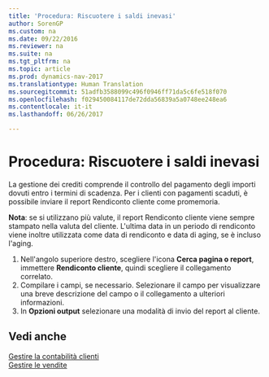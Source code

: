 ```yaml
---
title: 'Procedura: Riscuotere i saldi inevasi'
author: SorenGP
ms.custom: na
ms.date: 09/22/2016
ms.reviewer: na
ms.suite: na
ms.tgt_pltfrm: na
ms.topic: article
ms.prod: dynamics-nav-2017
ms.translationtype: Human Translation
ms.sourcegitcommit: 51adfb3588099c496f0946ff71da5c6fe518f070
ms.openlocfilehash: f029450084117de72dda56839a5a0748ee248ea6
ms.contentlocale: it-it
ms.lasthandoff: 06/26/2017

---
```


# <a name="how-to-collect-outstanding-balances"></a>Procedura: Riscuotere i saldi inevasi
La gestione dei crediti comprende il controllo del pagamento degli importi dovuti entro i termini di scadenza. Per i clienti con pagamenti scaduti, è possibile inviare il report Rendiconto cliente come promemoria.

**Nota**: se si utilizzano più valute, il report Rendiconto cliente viene sempre stampato nella valuta del cliente. L'ultima data in un periodo di rendiconto viene inoltre utilizzata come data di rendiconto e data di aging, se è incluso l'aging.

1. Nell'angolo superiore destro, scegliere l'icona **Cerca pagina o report**, immettere **Rendiconto cliente**, quindi scegliere il collegamento correlato.
2. Compilare i campi, se necessario. Selezionare il campo per visualizzare una breve descrizione del campo o il collegamento a ulteriori informazioni.
3. In **Opzioni output** selezionare una modalità di invio del report al cliente.

## <a name="see-also"></a>Vedi anche
[Gestire la contabilità clienti](receivables-manage-receivables.md)  
[Gestire le vendite](sales-manage-sales.md)

